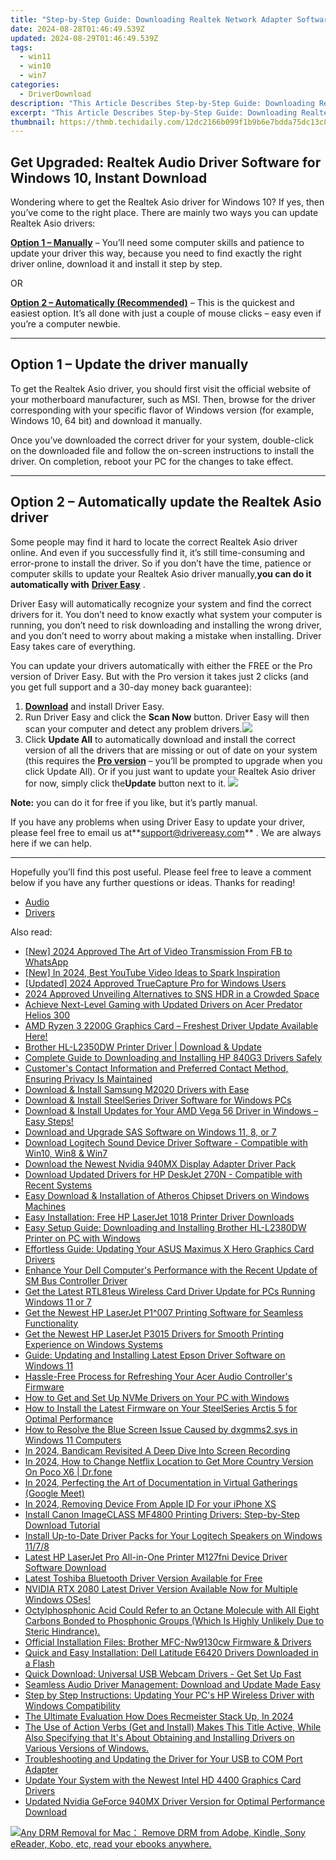 ```yaml
---
title: "Step-by-Step Guide: Downloading Realtek Network Adapter Software for WINDOWS 7 and 10"
date: 2024-08-28T01:46:49.539Z
updated: 2024-08-29T01:46:49.539Z
tags:
  - win11
  - win10
  - win7
categories:
  - DriverDownload
description: "This Article Describes Step-by-Step Guide: Downloading Realtek Network Adapter Software for WINDOWS 7 and 10"
excerpt: "This Article Describes Step-by-Step Guide: Downloading Realtek Network Adapter Software for WINDOWS 7 and 10"
thumbnail: https://thmb.techidaily.com/12dc2166b099f1b9b6e7bdda75dc13c8e66e7fa737e2f8ad58e5a356ea3ce1b4.jpg
---
```


## Get Upgraded: Realtek Audio Driver Software for Windows 10, Instant Download

Wondering where to get the Realtek Asio driver for Windows 10? If yes, then you’ve come to the right place. There are mainly two ways you can update Realtek Asio drivers:

**[Option 1 – Manually](https://tools.techidaily.com/drivereasy/download/)**  – You’ll need some computer skills and patience to update your driver this way, because you need to find exactly the right driver online, download it and install it step by step.  

 OR  

**[Option 2 – Automatically (Recommended)](https://www.drivereasy.com/knowledge/download-realtek-asio-driver-for-windows-10-quick-easy/#option2)**  – This is the quickest and easiest option. It’s all done with just a couple of mouse clicks – easy even if you’re a computer newbie.

---

## Option 1 – Update the driver manually

 To get the Realtek Asio driver, you should first visit the official website of your motherboard manufacturer, such as MSI. Then, browse for the driver corresponding with your specific flavor of Windows version (for example, Windows 10, 64 bit) and download it manually.

 Once you’ve downloaded the correct driver for your system, double-click on the downloaded file and follow the on-screen instructions to install the driver. On completion, reboot your PC for the changes to take effect.

---

## Option 2 – Automatically update the Realtek Asio driver

 Some people may find it hard to locate the correct Realtek Asio driver online. And even if you successfully find it, it’s still time-consuming and error-prone to install the driver. So if you don’t have the time, patience or computer skills to update your Realtek Asio driver manually,**you can do it automatically with** **[Driver Easy](https://tools.techidaily.com/drivereasy/download/)**  .

 Driver Easy will automatically recognize your system and find the correct drivers for it. You don’t need to know exactly what system your computer is running, you don’t need to risk downloading and installing the wrong driver, and you don’t need to worry about making a mistake when installing. Driver Easy takes care of everything.

 You can update your drivers automatically with either the FREE or the Pro version of Driver Easy. But with the Pro version it takes just 2 clicks (and you get full support and a 30-day money back guarantee):

1. **[Download](https://tools.techidaily.com/drivereasy/download/)**  and install Driver Easy.
2. Run Driver Easy and click the **Scan Now** button. Driver Easy will then scan your computer and detect any problem drivers.![](https://images.drivereasy.com/wp-content/uploads/2019/07/image-444.png)
3. Click **Update All** to automatically download and install the correct version of all the drivers that are missing or out of date on your system (this requires the **[Pro version](https://tools.techidaily.com/drivereasy/download/)**  – you’ll be prompted to upgrade when you click Update All). Or if you just want to update your Realtek Asio driver for now, simply click the**Update**  button next to it. ![](https://images.drivereasy.com/wp-content/uploads/2019/07/image-513.png)

**Note:** you can do it for free if you like, but it’s partly manual.

 If you have any problems when using Driver Easy to update your driver, please feel free to email us at**<support@drivereasy.com>** . We are always here if we can help.

---

 Hopefully you’ll find this post useful. Please feel free to leave a comment below if you have any further questions or ideas. Thanks for reading!

* [Audio](https://tools.techidaily.com/drivereasy/download/)
* [Drivers](https://tools.techidaily.com/drivereasy/download/)

<ins class="adsbygoogle"
     style="display:block"
     data-ad-format="autorelaxed"
     data-ad-client="ca-pub-7571918770474297"
     data-ad-slot="1223367746"></ins>



<ins class="adsbygoogle"
     style="display:block"
     data-ad-client="ca-pub-7571918770474297"
     data-ad-slot="8358498916"
     data-ad-format="auto"
     data-full-width-responsive="true"></ins>

<span class="atpl-alsoreadstyle">Also read:</span>
<div><ul>
<li><a href="https://facebook-video-content.techidaily.com/new-2024-approved-the-art-of-video-transmission-from-fb-to-whatsapp/"><u>[New] 2024 Approved  The Art of Video Transmission  From FB to WhatsApp</u></a></li>
<li><a href="https://youtube-zero.techidaily.com/n-2024-best-youtube-video-ideas-to-spark-inspiration/"><u>[New] In 2024, Best YouTube Video Ideas to Spark Inspiration</u></a></li>
<li><a href="https://screen-recording.techidaily.com/updated-2024-approved-truecapture-pro-for-windows-users/"><u>[Updated] 2024 Approved  TrueCapture Pro for Windows Users</u></a></li>
<li><a href="https://some-skills.techidaily.com/2024-approved-unveiling-alternatives-to-sns-hdr-in-a-crowded-space/"><u>2024 Approved  Unveiling Alternatives to SNS HDR in a Crowded Space</u></a></li>
<li><a href="https://win-dash.techidaily.com/achieve-next-level-gaming-with-updated-drivers-on-acer-predator-helios-300/"><u>Achieve Next-Level Gaming with Updated Drivers on Acer Predator Helios 300</u></a></li>
<li><a href="https://win-dash.techidaily.com/1722978594433-amd-ryzen-3-2200g-graphics-card-freshest-driver-update-available-here/"><u>AMD Ryzen 3 2200G Graphics Card – Freshest Driver Update Available Here!</u></a></li>
<li><a href="https://win-dash.techidaily.com/brother-hl-l2350dw-printer-driver-download-and-update/"><u>Brother HL-L2350DW Printer Driver | Download & Update</u></a></li>
<li><a href="https://win-dash.techidaily.com/complete-guide-to-downloading-and-installing-hp-840g3-drivers-safely/"><u>Complete Guide to Downloading and Installing HP 840G3 Drivers Safely</u></a></li>
<li><a href="https://win-dash.techidaily.com/1722973869753-customers-contact-information-and-preferred-contact-method-ensuring-privacy-is-maintained/"><u>Customer's Contact Information and Preferred Contact Method, Ensuring Privacy Is Maintained</u></a></li>
<li><a href="https://win-dash.techidaily.com/download-and-install-samsung-m2020-drivers-with-ease/"><u>Download & Install Samsung M2020 Drivers with Ease</u></a></li>
<li><a href="https://win-dash.techidaily.com/download-and-install-steelseries-driver-software-for-windows-pcs/"><u>Download & Install SteelSeries Driver Software for Windows PCs</u></a></li>
<li><a href="https://win-dash.techidaily.com/download-and-install-updates-for-your-amd-vega-56-driver-in-windows-easy-steps/"><u>Download & Install Updates for Your AMD Vega 56 Driver in Windows – Easy Steps!</u></a></li>
<li><a href="https://win-dash.techidaily.com/download-and-upgrade-sas-software-on-windows-11-8-or-7/"><u>Download and Upgrade SAS Software on Windows 11, 8, or 7</u></a></li>
<li><a href="https://win-dash.techidaily.com/download-logitech-sound-device-driver-software-compatible-with-win10-win8-and-win7/"><u>Download Logitech Sound Device Driver Software - Compatible with Win10, Win8 & Win7</u></a></li>
<li><a href="https://win-dash.techidaily.com/download-the-newest-nvidia-940mx-display-adapter-driver-pack/"><u>Download the Newest Nvidia 940MX Display Adapter Driver Pack</u></a></li>
<li><a href="https://win-dash.techidaily.com/download-updated-drivers-for-hp-deskjet-270n-compatible-with-recent-systems/"><u>Download Updated Drivers for HP DeskJet 270N - Compatible with Recent Systems</u></a></li>
<li><a href="https://win-dash.techidaily.com/easy-download-and-installation-of-atheros-chipset-drivers-on-windows-machines/"><u>Easy Download & Installation of Atheros Chipset Drivers on Windows Machines</u></a></li>
<li><a href="https://win-dash.techidaily.com/easy-installation-free-hp-laserjet-1018-printer-driver-downloads/"><u>Easy Installation: Free HP LaserJet 1018 Printer Driver Downloads</u></a></li>
<li><a href="https://win-dash.techidaily.com/easy-setup-guide-downloading-and-installing-brother-hl-l2380dw-printer-on-pc-with-windows/"><u>Easy Setup Guide: Downloading and Installing Brother HL-L2380DW Printer on PC with Windows</u></a></li>
<li><a href="https://win-dash.techidaily.com/effortless-guide-updating-your-asus-maximus-x-hero-graphics-card-drivers/"><u>Effortless Guide: Updating Your ASUS Maximus X Hero Graphics Card Drivers</u></a></li>
<li><a href="https://win-dash.techidaily.com/enhance-your-dell-computers-performance-with-the-recent-update-of-sm-bus-controller-driver/"><u>Enhance Your Dell Computer's Performance with the Recent Update of SM Bus Controller Driver</u></a></li>
<li><a href="https://win-dash.techidaily.com/get-the-latest-rtl81eus-wireless-card-driver-update-for-pcs-running-windows-11-or-7/"><u>Get the Latest RTL81eus Wireless Card Driver Update for PCs Running Windows 11 or 7</u></a></li>
<li><a href="https://win-dash.techidaily.com/get-the-newest-hp-laserjet-p1007-printing-software-for-seamless-functionality/"><u>Get the Newest HP LaserJet P1^007 Printing Software for Seamless Functionality</u></a></li>
<li><a href="https://win-dash.techidaily.com/get-the-newest-hp-laserjet-p3015-drivers-for-smooth-printing-experience-on-windows-systems/"><u>Get the Newest HP LaserJet P3015 Drivers for Smooth Printing Experience on Windows Systems</u></a></li>
<li><a href="https://win-dash.techidaily.com/guide-updating-and-installing-latest-epson-driver-software-on-windows-11/"><u>Guide: Updating and Installing Latest Epson Driver Software on Windows 11</u></a></li>
<li><a href="https://win-dash.techidaily.com/hassle-free-process-for-refreshing-your-acer-audio-controllers-firmware/"><u>Hassle-Free Process for Refreshing Your Acer Audio Controller's Firmware</u></a></li>
<li><a href="https://win-dash.techidaily.com/how-to-get-and-set-up-nvme-drivers-on-your-pc-with-windows/"><u>How to Get and Set Up NVMe Drivers on Your PC with Windows</u></a></li>
<li><a href="https://win-dash.techidaily.com/how-to-install-the-latest-firmware-on-your-steelseries-arctis-5-for-optimal-performance/"><u>How to Install the Latest Firmware on Your SteelSeries Arctis 5 for Optimal Performance</u></a></li>
<li><a href="https://blue-screen-error.techidaily.com/how-to-resolve-the-blue-screen-issue-caused-by-dxgmms2sys-in-windows-11-computers/"><u>How to Resolve the Blue Screen Issue Caused by dxgmms2.sys in Windows 11 Computers</u></a></li>
<li><a href="https://screen-sharing-recording.techidaily.com/in-2024-bandicam-revisited-a-deep-dive-into-screen-recording/"><u>In 2024, Bandicam Revisited  A Deep Dive Into Screen Recording</u></a></li>
<li><a href="https://review-topics.techidaily.com/in-2024-how-to-change-netflix-location-to-get-more-country-version-on-poco-x6-drfone-by-drfone-virtual-android/"><u>In 2024, How to Change Netflix Location to Get More Country Version On Poco X6 | Dr.fone</u></a></li>
<li><a href="https://screen-capture.techidaily.com/in-2024-perfecting-the-art-of-documentation-in-virtual-gatherings-google-meet/"><u>In 2024, Perfecting the Art of Documentation in Virtual Gatherings (Google Meet)</u></a></li>
<li><a href="https://apple-account.techidaily.com/in-2024-removing-device-from-apple-id-for-your-iphone-xs-by-drfone-ios/"><u>In 2024, Removing Device From Apple ID For your iPhone XS</u></a></li>
<li><a href="https://win-dash.techidaily.com/install-canon-imageclass-mf4800-printing-drivers-step-by-step-download-tutorial/"><u>Install Canon ImageCLASS MF4800 Printing Drivers: Step-by-Step Download Tutorial</u></a></li>
<li><a href="https://win-dash.techidaily.com/install-up-to-date-driver-packs-for-your-logitech-speakers-on-windows-1178/"><u>Install Up-to-Date Driver Packs for Your Logitech Speakers on Windows 11/7/8</u></a></li>
<li><a href="https://win-dash.techidaily.com/latest-hp-laserjet-pro-all-in-one-printer-m127fni-device-driver-software-download/"><u>Latest HP LaserJet Pro All-in-One Printer M127fni Device Driver Software Download</u></a></li>
<li><a href="https://win-dash.techidaily.com/latest-toshiba-bluetooth-driver-version-available-for-free/"><u>Latest Toshiba Bluetooth Driver Version Available for Free</u></a></li>
<li><a href="https://win-dash.techidaily.com/nvidia-rtx-2080-latest-driver-version-available-now-for-multiple-windows-oses/"><u>NVIDIA RTX 2080 Latest Driver Version Available Now for Multiple Windows OSes!</u></a></li>
<li><a href="https://win-dash.techidaily.com/octylphosphonic-acid-could-refer-to-an-octane-molecule-with-all-eight-carbons-bonded-to-phosphonic-groups-which-is-highly-unlikely-due-to-steric-hindrance.m8/"><u>Octylphosphonic Acid Could Refer to an Octane Molecule with All Eight Carbons Bonded to Phosphonic Groups (Which Is Highly Unlikely Due to Steric Hindrance).</u></a></li>
<li><a href="https://win-dash.techidaily.com/official-installation-files-brother-mfc-nw9130cw-firmware-and-drivers/"><u>Official Installation Files: Brother MFC-Nw9130cw Firmware & Drivers</u></a></li>
<li><a href="https://driver-download.techidaily.com/1722973472212-quick-and-easy-installation-dell-latitude-e6420-drivers-downloaded-in-a-flash/"><u>Quick and Easy Installation: Dell Latitude E6420 Drivers Downloaded in a Flash</u></a></li>
<li><a href="https://win-dash.techidaily.com/quick-download-universal-usb-webcam-drivers-get-set-up-fast/"><u>Quick Download: Universal USB Webcam Drivers - Get Set Up Fast</u></a></li>
<li><a href="https://win-dash.techidaily.com/seamless-audio-driver-management-download-and-update-made-easy/"><u>Seamless Audio Driver Management: Download and Update Made Easy</u></a></li>
<li><a href="https://win-dash.techidaily.com/step-by-step-instructions-updating-your-pcs-hp-wireless-driver-with-windows-compatibility/"><u>Step by Step Instructions: Updating Your PC's HP Wireless Driver with Windows Compatibility</u></a></li>
<li><a href="https://on-screen-recording.techidaily.com/the-ultimate-evaluation-how-does-recmeister-stack-up-in-2024/"><u>The Ultimate Evaluation  How Does Recmeister Stack Up, In 2024</u></a></li>
<li><a href="https://win-dash.techidaily.com/the-use-of-action-verbs-get-and-install-makes-this-title-active-while-also-specifying-that-its-about-obtaining-and-installing-drivers-on-various-versions-of271/"><u>The Use of Action Verbs (Get and Install) Makes This Title Active, While Also Specifying that It's About Obtaining and Installing Drivers on Various Versions of Windows.</u></a></li>
<li><a href="https://win-dash.techidaily.com/troubleshooting-and-updating-the-driver-for-your-usb-to-com-port-adapter/"><u>Troubleshooting and Updating the Driver for Your USB to COM Port Adapter</u></a></li>
<li><a href="https://win-dash.techidaily.com/update-your-system-with-the-newest-intel-hd-4400-graphics-card-drivers/"><u>Update Your System with the Newest Intel HD 4400 Graphics Card Drivers</u></a></li>
<li><a href="https://driver-download.techidaily.com/updated-nvidia-geforce-940mx-driver-version-for-optimal-performance-download/"><u>Updated Nvidia GeForce 940MX Driver Version for Optimal Performance Download</u></a></li>
</ul></div>

<!-- affiliate ads begin -->
<a href="https://secure.2checkout.com/order/checkout.php?PRODS=4600114&QTY=1&AFFILIATE=108875&CART=1"><img src="https://www.epubor.com/images/drm-removal-feature2.png" border="0">Any DRM Removal for Mac： Remove DRM from Adobe, Kindle, Sony eReader, Kobo, etc, read your ebooks anywhere.</a>
<!-- affiliate ads end -->